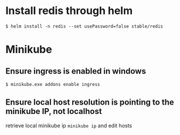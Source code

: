 # Install redis through helm
`$ helm install -n redis --set usePassword=false stable/redis`

# Minikube
## Ensure ingress is enabled in windows
`$ minikube.exe addons enable ingress`

## Ensure local host resolution is pointing to the minikube IP, not localhost
retrieve local minikube ip `minikube ip` and edit hosts